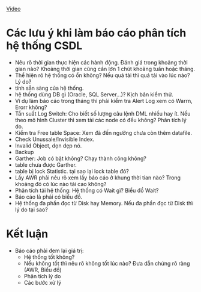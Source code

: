 [Video](https://wecommit.com.vn/courses/chuong-trinh-dao-tao-toi-uu-co-so-du-lieu-cao-cap/lesson/case-study-phan-tich-mot-bao-cao-danh-gia-hieu-nang/)

# Các lưu ý khi làm báo cáo phân tích hệ thống CSDL

- Nêu rõ thời gian thực hiện các hành động. Đánh giá trong khoảng thời gian nào? Khoảng thời gian cũng cần lớn 1 chút khoảng tuần hoặc tháng.
- Thể hiện rõ hệ thống có ổn không? Nếu quá tải thì quá tải vào lúc nào? Lý do?
- tính sẵn sàng của hệ thống.
- hệ thống dùng DB gì (Oracle, SQL Server...)? Kịch bản kiểm thử.
- Ví dụ làm báo cáo trong tháng thì phải kiểm tra Alert Log xem có Warrn, Erorr không?
- Tần suất Log Switch: Cho biết số lượng câu lệnh DML nhiều hay ít. Nếu theo mô hình Cluster thì xem tải các node có đều không? Phân tích lý do.
- Kiểm tra Free table Space: Xem đã đến ngưỡng chưa còn thêm datafile.
- Check Unussale/Invisible Index.
- Invalid Object, dọn dẹp nó.
- Backup
- Garther: Job có bật không? Chạy thành công không?
- table chưa được Garther.
- table bị lock Statistic. tại sao lại lock table đó?
- Lấy AWR phải nêu rõ xem lấy báo cáo ở khung thời tian nào? Trong khoảng đó có lúc nào tải cao không?
- Phân tích tải hệ thống: Hệ thống có Wait gì? Biểu đồ Wait?
- Báo cáo là phải có biểu đồ.
- Hệ thống đa phần đọc từ Disk hay Memory. Nếu đa phần đọc từ Disk thì lý do tại sao?

# Kết luận

- Báo cáo phải đem lại giá trị:
  - Hệ thống tốt không?
  - Nếu không tốt thì nêu rõ không tốt lúc nào? Đưa dẫn chứng rõ ràng (AWR, Biểu đồ)
  - Phân tích lý do
  - Các bước xử lý
